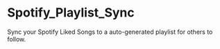 # Spotify_Playlist_Sync
Sync your Spotify Liked Songs to a auto-generated playlist for others to follow.
